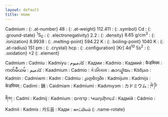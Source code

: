 ```yaml
---
layout: default
title: Home
---
```


Cadmium
: {: .at-number} 48
: {: .at-weight} 112.411
: {: .symbol} Cd
: {: .ground-state} <span><sup>1</sup>S<sub>0</sub></span>
: {: .electronegativity} <span>2.2</span>
: {: .density} <span>8.65 g/cm<sup>3</sup></span>
: {: .ionization} 8.9938
: {: .melting-point} 594.22 K
: {: .boiling-point} 1040 K
: {: .at-radius} 151 pm
: {: .crystal} hcp
: {: .configuration} <span>\[Kr\] 4d<sup>10</sup> 5s<sup>2</sup></span>
: {: .oxidation} +2
{: .element}

Cadmium
: Cadmiu
: Kadmiyu
: كادميوم
: Кадми
: Kadmio
: Кадмий
: कैडमियम
: ကတ်မီယမ်
: کادمیم
: Kaadmium
: Cadmio
: કેડમિયમ
: കാഡ്മിയം
: Κάδμιο
: Kadmín
: Cadmiwm
: Kadm
: Càdmiu
: კადმიუმი
: Kadmijum
: Kadmijs
: केडमियम्
: Cadimi
: 鎘
: Caidmiam
: Kadmiumi
: Kadɩmɩyɔm
: カドミウム
: ཁེ་ཌི་ནིམ།
: Cadmi
: Kadmij
: Kadmium
: קדמיום
: Կադմիում
: Кадмій
: Cádmio
: Kadmii
: Kadmis
: 카드뮴
: Кадм
: காட்மியம்
{: .name-rotate}

<script>(function($){
    $.fn.extend({ 
        rotaterator: function(options) {
 
            var defaults = {
                fadeSpeed: 500,
                pauseSpeed: 100,
				child:null
            };
             
            var options = $.extend(defaults, options);
         
            return this.each(function() {
                  var o = options;
                  var obj = $(this);                
                  var items = $(obj.children(), obj);
				  items.each(function() {$(this).hide();})
				  if(!o.child){var next = $(obj).children(':first');
				  }else{var next = o.child;
				  }
				  $(next).fadeIn(o.fadeSpeed, function() {
						$(next).delay(o.pauseSpeed).fadeOut(o.fadeSpeed, function() {
							var next = $(this).next();
							if (next.length == 0){
									next = $(obj).children(':first');
							}
							$(obj).rotaterator({child : next, fadeSpeed : o.fadeSpeed, pauseSpeed : o.pauseSpeed});
						})
					});
            });
        }
    });
})(jQuery);

 $(document).ready(function() {
        $('.name-rotate').rotaterator({fadeSpeed:500, pauseSpeed:100});
		$('.name-rotate').removeClass('hidden');
 });
 </script>